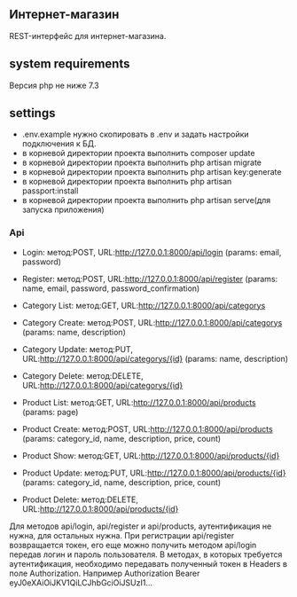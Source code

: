 ## Интернет-магазин

REST-интерфейс для интернет-магазина.

## system requirements

Версия php не ниже 7.3

## settings
 
- .env.example нужно скопировать в .env и задать настройки подключения к БД.
- в корневой директории проекта выполнить composer update
- в корневой директории проекта выполнить php artisan migrate
- в корневой директории проекта выполнить php artisan key:generate
- в корневой директории проекта выполнить php artisan passport:install
- в корневой директории проекта выполнить php artisan serve(для запуска приложения)

### Api

- Login: метод:POST, URL:http://127.0.0.1:8000/api/login (params: email, password)
- Register: метод:POST, URL:http://127.0.0.1:8000/api/register (params: name, email, password, password_confirmation)
  
- Category List: метод:GET, URL:http://127.0.0.1:8000/api/categorys
- Category Create: метод:POST, URL:http://127.0.0.1:8000/api/categorys (params: name, description)
- Category Update: метод:PUT, URL:http://127.0.0.1:8000/api/categorys/{id} (params: name, description)
- Category Delete: метод:DELETE, URL:http://127.0.0.1:8000/api/categorys/{id}

- Product List: метод:GET, URL:http://127.0.0.1:8000/api/products (params: page)
- Product Create: метод:POST, URL:http://127.0.0.1:8000/api/products (params: category_id, name, description, price, count)
- Product Show: метод:GET, URL:http://127.0.0.1:8000/api/products/{id}
- Product Update: метод:PUT, URL:http://127.0.0.1:8000/api/products/{id} (params: category_id, name, description, price, count)
- Product Delete: метод:DELETE, URL:http://127.0.0.1:8000/api/products/{id}

Для методов api/login, api/register и api/products, аутентификация не нужна, для остальных нужна.
При регистрации api/register возвращается токен, его еще можно получить методом api/login передав логин и пароль пользователя.
В методах, в которых требуется аутентификация, необходимо передавать полученный токен в Headers в поле Authorization. Например Authorization Bearer eyJ0eXAiOiJKV1QiLCJhbGciOiJSUzI1...
